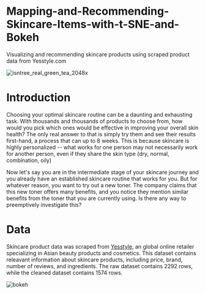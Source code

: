 # Mapping-and-Recommending-Skincare-Items-with-t-SNE-and-Bokeh
Visualizing and recommending skincare products using scraped product data from Yesstyle.com

![isntree_real_green_tea_2048x](https://github.com/itsanhtuanho/Mapping-and-Recommending-Skincare-Items-with-t-SNE-and-Bokeh/assets/46179761/7c4a240f-db24-464e-bd2e-b6cc5a07e893) <br>


# Introduction
Choosing your optimal skincare routine can be a daunting and exhausting task. With thousands and thousands of products to choose from, how would you pick which ones would be effective in improving your overall skin health? The only real answer to that is simply try them and see their results first-hand, a process that can up to 8 weeks. This is because skincare is highly personalized -- what works for one person may not necessarily work for another person, even if they share the skin type (dry, normal, combination, oily) <br>

Now let's say you are in the intermediate stage of your skincare journey and you already have an established skincare routine that works for you. But for whatever reason, you want to try out a new toner. The company claims that this new toner offers many benefits, and you notice they mention similar benefits from the toner that you are currently using. Is there any way to preemptively investigate this?

# Data
Skincare product data was scraped from [Yesstyle](https://www.yesstyle.com/en/home.html), an global online retailer specializing in Asian beauty products and cosmetics. This dataset contains releavant information about skincare products, including price, brand, number of reviews, and ingredients. The raw dataset contains 2292 rows, while the cleaned dataset contains 1574 rows.

![bokeh](https://github.com/itsanhtuanho/Mapping-and-Recommending-Skincare-Items-with-t-SNE-and-Bokeh/assets/46179761/520b4b6e-e75e-4015-9faa-1f9296a2feb8)
